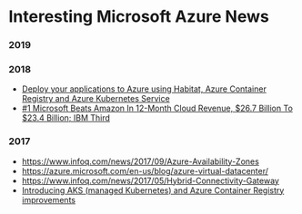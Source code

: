 
Interesting Microsoft Azure News 
====

### 2019


### 2018
* [Deploy your applications to Azure using Habitat, Azure Container Registry and Azure Kubernetes Service](https://blog.chef.io/2018/05/07/deploy-your-applications-to-azure-using-habitat-azure-container-registry-and-azure-container-service/)
* [#1 Microsoft Beats Amazon In 12-Month Cloud Revenue, $26.7 Billion To $23.4 Billion; IBM Third](https://www.forbes.com/sites/bobevans1/2018/10/29/1-microsoft-beats-amazon-in-12-month-cloud-revenue-26-7-billion-to-23-4-billion-ibm-third/#a6852752bf14)


### 2017
* https://www.infoq.com/news/2017/09/Azure-Availability-Zones
* https://azure.microsoft.com/en-us/blog/azure-virtual-datacenter/
* https://www.infoq.com/news/2017/05/Hybrid-Connectivity-Gateway
* [Introducing AKS (managed Kubernetes) and Azure Container Registry improvements](https://azure.microsoft.com/en-us/blog/introducing-azure-container-service-aks-managed-kubernetes-and-azure-container-registry-geo-replication/)

